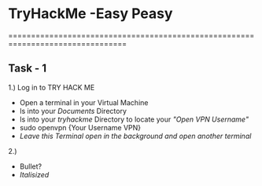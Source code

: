 #                         TryHackMe -Easy Peasy
================================================================================

## Task - 1
 1.) Log in to TRY HACK ME
* Open a terminal in your Virtual Machine
* ls into your *Documents* Directory
* ls into your *tryhackme* Directory to locate your *"Open VPN Username"*
* sudo openvpn {Your Username VPN}
* *Leave this Terminal open in the background and open another terminal*



 2.)

- Bullet?
- *Italisized*
